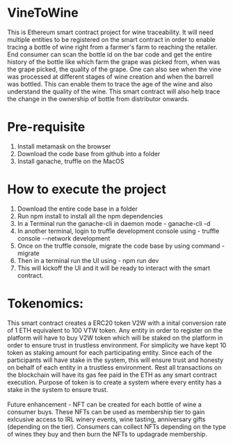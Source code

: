 # VineToWine
This is Ethereum smart contract project for wine traceability. It will need multiple entities to be registered on the smart contract in order to enable tracing a bottle of wine right from a farmer's farm to reaching the retailer. End consumer can scan the bottle id on the bar code and get the entire history of the bottle like which farm the grape was picked from, when was the grape picked, the quality of the grape. One can also see when the vine was processed at different stages of wine creation and when the barrell was bottled. This can enable them to trace the age of the wine and also understand the quality of the wine. This smart contract will also help trace the change in the ownership of bottle from distributor onwards.


# Pre-requisite
1) Install metamask on the browser
2) Download the code base from github into a folder
3) Install ganache, truffle on the MacOS

# How to execute the project
1) Download the entire code base in a folder
2) Run npm install to install all the npm dependencies
3) In a Terminal run the ganache-cli in daemon mode - ganache-cli -d
4) In another terminal, login to truffle development console using - truffle console --network development
5) Once on the truffle console, migrate the code base by using command - migrate
6) Then in a terminal run the UI using - npm run dev
7) This will kickoff the UI and it will be ready to interact with the smart contract.

# Tokenomics:
This smart contract creates a ERC20 token V2W with a inital conversion rate of 1 ETH equivalent to 100 VTW token. Any entity in order to register on the platform will have to buy V2W token which will be staked on the platform in order to ensure trust in trustless environment. For simplicity we have kept 10 token as staking amount for each participating entity. Since each of the participants will have stake in the system, this will ensure trust and honesty on behalf of each entity in a trustless environment. Rest all transactions on the blockchain will have its gas fee paid in the ETH as any smart contract execution. Purpose of token is to create a system where every entity has a stake in the system to ensure trust. <br /> <br />
Future enhancement - NFT can be created for each bottle of wine a consumer buys. These NFTs can be used as membership tier to gain exlcusive access to IRL winery events, wine tasting, anniversary gifts (depending on the tier). Consumers can collect NFTs depending on the type of wines they buy and then burn the NFTs to updagrade membership.
